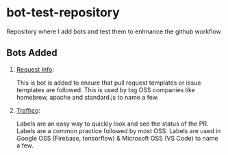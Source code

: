 # bot-test-repository
Repository where I add bots and test them to enhnance the github workflow

## Bots Added
1) [Request Info](https://probot.github.io/apps/request-info/):
    
    This is bot is added to ensure that pull request templates or issue templates are followed. This is used by big OSS companies like homebrew, apache and standard.js to name a few. 
    
2) [Traffico](https://github.com/marketplace/trafico-pull-request-labeler/):

    Labels are an easy way to quickly look and see the status of the PR. Labels are a common practice followed by most OSS. Labels are used in Google OSS (Firebase, tensorflow) & Microsoft OSS (VS Code) to name a few. 

